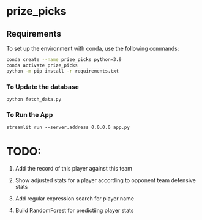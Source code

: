 # prize_picks

## Requirements

To set up the environment with conda, use the following commands:

```sh
conda create --name prize_picks python=3.9
conda activate prize_picks
python -m pip install -r requirements.txt
```

### To Update the database

```
python fetch_data.py
```

### To Run the App

```
streamlit run --server.address 0.0.0.0 app.py
```

# TODO:

1. Add the record of this player against this team

2. Show adjusted stats for a player according to opponent team defensive stats

3. Add regular expression search for player name

4. Build RandomForest for predictiing player stats